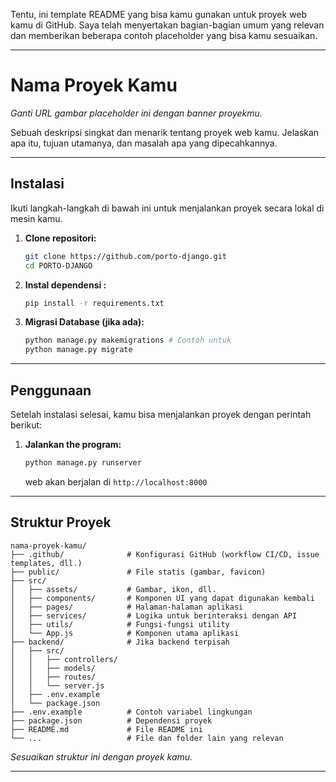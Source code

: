 Tentu, ini template README yang bisa kamu gunakan untuk proyek web kamu di GitHub. Saya telah menyertakan bagian-bagian umum yang relevan dan memberikan beberapa contoh placeholder yang bisa kamu sesuaikan.

-----

# Nama Proyek Kamu

*Ganti URL gambar placeholder ini dengan banner proyekmu.*

Sebuah deskripsi singkat dan menarik tentang proyek web kamu. Jelaskan apa itu, tujuan utamanya, dan masalah apa yang dipecahkannya.

-----

## Instalasi

Ikuti langkah-langkah di bawah ini untuk menjalankan proyek secara lokal di mesin kamu.

1.  **Clone repositori:**

    ```bash
    git clone https://github.com/porto-django.git
    cd PORTO-DJANGO
    ```

2.  **Instal dependensi :**

    ```bash
    pip install -r requirements.txt
    ```

3.  **Migrasi Database (jika ada):**

    ```bash
    python manage.py makemigrations # Contoh untuk 
    python manage.py migrate
    ```

-----

## Penggunaan

Setelah instalasi selesai, kamu bisa menjalankan proyek dengan perintah berikut:

1.  **Jalankan the program:**

    ```bash
    python manage.py runserver
    ```

    web akan berjalan di `http://localhost:8000`

-----

## Struktur Proyek

```
nama-proyek-kamu/
├── .github/              # Konfigurasi GitHub (workflow CI/CD, issue templates, dll.)
├── public/               # File statis (gambar, favicon)
├── src/
│   ├── assets/           # Gambar, ikon, dll.
│   ├── components/       # Komponen UI yang dapat digunakan kembali
│   ├── pages/            # Halaman-halaman aplikasi
│   ├── services/         # Logika untuk berinteraksi dengan API
│   ├── utils/            # Fungsi-fungsi utility
│   └── App.js            # Komponen utama aplikasi
├── backend/              # Jika backend terpisah
│   ├── src/
│   │   ├── controllers/
│   │   ├── models/
│   │   ├── routes/
│   │   └── server.js
│   ├── .env.example
│   └── package.json
├── .env.example          # Contoh variabel lingkungan
├── package.json          # Dependensi proyek
├── README.md             # File README ini
└── ...                   # File dan folder lain yang relevan
```

*Sesuaikan struktur ini dengan proyek kamu.*

-----